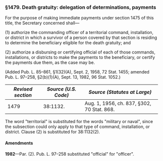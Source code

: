 ### §1479. Death gratuity: delegation of determinations, payments ###

For the purpose of making immediate payments under section 1475 of this title, the Secretary concerned shall—

(1) authorize the commanding officer of a territorial command, installation, or district in which a survivor of a person covered by that section is residing to determine the beneficiary eligible for the death gratuity; and

(2) authorize a disbursing or certifying official of each of those commands, installations, or districts to make the payments to the beneficiary, or certify the payments due them, as the case may be.

(Added Pub. L. 85–861, §1(32)(A), Sept. 2, 1958, 72 Stat. 1455; amended Pub. L. 97–258, §2(b)(1)(A), Sept. 13, 1982, 96 Stat. 1052.)

|*Revised section*|*Source (U.S. Code)*|       *Source (Statutes at Large)*       |
|-----------------|--------------------|------------------------------------------|
|      1479       |      38:1132.      |Aug. 1, 1956, ch. 837, §302, 70 Stat. 868.|

The word "territorial" is substituted for the words "military or naval", since the subsection could only apply to that type of command, installation, or district. Clause (2) is substituted for 38:1132(2).

#### Amendments ####

**1982**—Par. (2). Pub. L. 97–258 substituted "official" for "officer".